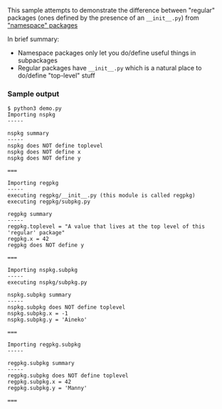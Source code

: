 This sample attempts to demonstrate the difference between "regular" packages
(ones defined by the presence of an `__init__.py`) from ["namespace" packages](https://peps.python.org/pep-0420/)

In brief summary:

* Namespace packages only let you do/define useful things in subpackages  
* Regular packages have `__init__.py` which is a natural place to do/define "top-level" stuff

### Sample output

```
$ python3 demo.py
Importing nspkg
-----

nspkg summary
-----
nspkg does NOT define toplevel
nspkg does NOT define x
nspkg does NOT define y

===

Importing regpkg
-----
executing regpkg/__init__.py (this module is called regpkg)
executing regpkg/subpkg.py

regpkg summary
-----
regpkg.toplevel = "A value that lives at the top level of this 'regular' package"
regpkg.x = 42
regpkg does NOT define y

===

Importing nspkg.subpkg
-----
executing nspkg/subpkg.py

nspkg.subpkg summary
-----
nspkg.subpkg does NOT define toplevel
nspkg.subpkg.x = -1
nspkg.subpkg.y = 'Aineko'

===

Importing regpkg.subpkg
-----

regpkg.subpkg summary
-----
regpkg.subpkg does NOT define toplevel
regpkg.subpkg.x = 42
regpkg.subpkg.y = 'Manny'

===

```
